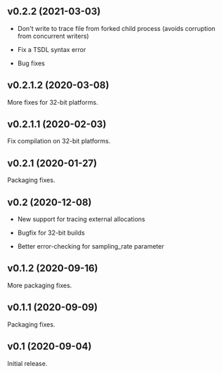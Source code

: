 ## v0.2.2 (2021-03-03)

  - Don't write to trace file from forked child process (avoids
    corruption from concurrent writers)

  - Fix a TSDL syntax error

  - Bug fixes

## v0.2.1.2 (2020-03-08)

More fixes for 32-bit platforms.

## v0.2.1.1 (2020-02-03)

Fix compilation on 32-bit platforms.

## v0.2.1 (2020-01-27)

Packaging fixes.

## v0.2 (2020-12-08)

  - New support for tracing external allocations

  - Bugfix for 32-bit builds

  - Better error-checking for sampling_rate parameter

## v0.1.2 (2020-09-16)

More packaging fixes.

## v0.1.1 (2020-09-09)

Packaging fixes.

## v0.1 (2020-09-04)

Initial release.

